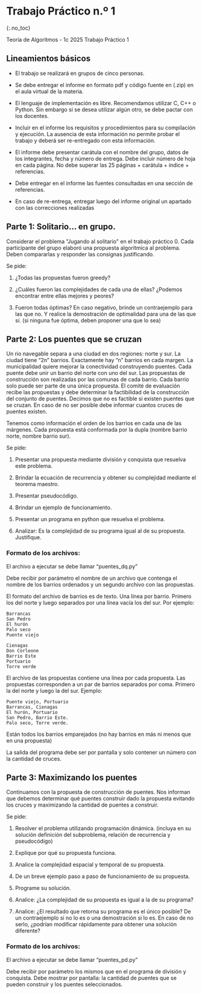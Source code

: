 Trabajo Práctico n.º 1
======================
{:.no_toc}

Teoría de Algoritmos - 1c 2025
Trabajo Práctico 1

## Lineamientos básicos

- El trabajo se realizará en grupos de cinco personas.

- Se debe entregar el informe en formato pdf y código fuente en (.zip) en el aula virtual de la materia.

- El lenguaje de implementación es libre. Recomendamos utilizar C, C++ o Python. Sin embargo si se desea utilizar algún otro, se debe pactar con los docentes.

- Incluir en el informe los requisitos y procedimientos para su compilación y ejecución. La ausencia de esta información no permite probar el trabajo y deberá ser re-entregado con esta información.

- El informe debe presentar carátula con el nombre del grupo, datos de los integrantes, fecha y número de entrega. Debe incluir número de hoja en cada página. No debe superar las 25 páginas + carátula + índice + referencias.

- Debe entregar en el informe las fuentes consultadas en una sección de referencias.

- En caso de re-entrega, entregar luego del informe original un apartado con las correcciones realizadas

## Parte 1: Solitario... en grupo. 

Considerar el problema "Jugando al solitario" en el trabajo práctico 0. Cada participante del grupo elaboró una propuesta algorítmica al problema. Deben compararlas y responder las consignas justificando.


Se pide:

1.  ¿Todas las propuestas fueron greedy?

1.  ¿Cuáles fueron las complejidades de cada una de ellas? ¿Podemos encontrar entre ellas mejores y peores?

1. Fueron todas óptimas? En caso negativo, brinde un contraejemplo para las que no. Y realice la demostración de optimalidad para una de las que sí. (si ninguna fue óptima, deben proponer una que lo sea) 

## Parte 2: Los puentes que se cruzan

Un rio navegable separa a una ciudad en dos regiones: norte y sur. La ciudad tiene “2n” barrios. Exactamente hay “n” barrios en cada margen. La municipalidad quiere mejorar la conectividad construyendo puentes. Cada puente debe unir un barrio del norte con uno del sur. Las propuestas de construcción son realizadas por las comunas de cada barrio. Cada barrio solo puede ser parte de una única propuesta. El comité de evaluación recibe las propuestas y debe determinar la factibilidad de la construcción del conjunto de puentes. Decimos que no es factible si existen puentes que se cruzan. En caso de no ser posible debe informar cuantos cruces de puentes existen.

Tenemos como información el orden de los barrios en cada una de las márgenes. Cada propuesta está conformada por la dupla (nombre barrio norte, nombre barrio sur).

Se pide:

1.  Presentar una propuesta mediante división y conquista que resuelva este problema.

1.  Brindar la ecuación de recurrencia y obtener su complejidad mediante el teorema maestro.

1.  Presentar pseudocódigo.

1.  Brindar un ejemplo de funcionamiento.

1. Presentar un programa en python que resuelva el problema.

1. Analizar: Es la complejidad de su programa igual al de su propuesta. Justifique.


### Formato de los archivos:

El archivo a ejecutar se debe llamar “puentes_dq.py”

Debe recibir por parámetro el nombre de un archivo que contenga el nombre de los barrios ordenados y un segundo archivo con las propuestas.

El formato del archivo de barrios es de texto. Una línea por barrio. Primero los del norte y luego separados por una línea vacía los del sur. Por ejemplo:

	Barrancas
	San Pedro
	El hurón
	Palo seco
	Puente viejo
	
	Cienagas
	Don Corleone
	Barrio Este
	Portuario
	Torre verde

El archivo de las propuestas contiene una línea por cada propuesta. Las propuestas corresponden a un par de barrios separados por coma. Primero la del norte y luego la del sur. Ejemplo:

	Puente viejo, Portuario
	Barrancas, Cienagas
	El hurón, Portuario
	San Pedro, Barrio Este.
	Palo seco, Torre verde.

Están todos los barrios emparejados (no hay barrios en más ni menos que en una propuesta) 

La salida del programa debe ser por pantalla y solo contener un número con la cantidad de cruces.

## Parte 3: Maximizando los puentes 

Continuamos con la propuesta de construcción de puentes. Nos informan que debemos determinar qué puentes construir dado la propuesta evitando los cruces y maximizando la cantidad de puentes a construir.

Se pide:

1.  Resolver el problema utilizando programación dinámica. (incluya en su solución definición del subproblema, relación de recurrencia y pseudocódigo)

1.  Explique por qué su propuesta funciona.

1.  Analice la complejidad espacial y temporal de su propuesta.

1.  De un breve ejemplo paso a paso de funcionamiento de su propuesta.

1.  Programe su solución.

1. Analice: ¿La complejidad de su propuesta es igual a la de su programa?

1. Analice: ¿El resultado que retorna su programa es el único posible? De un contraejemplo si no lo es o una demostración si lo es. En caso de no serlo, ¿podrían modificar rápidamente para obtener una solución diferente?

### Formato de los archivos:

El archivo a ejecutar se debe llamar “puentes_pd.py”

Debe recibir por parámetro los mismos que en el programa de división y  conquista.
Debe mostrar por pantalla: la cantidad de puentes que se pueden construir y los puentes seleccionados.

